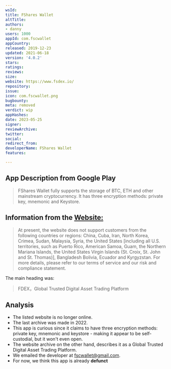 ```yaml
---
wsId: 
title: FShares Wallet
altTitle: 
authors:
- danny
users: 1000
appId: com.fscwallet
appCountry: 
released: 2019-12-23
updated: 2021-06-18
version: '4.0.2'
stars: 
ratings: 
reviews: 
size: 
website: https://www.fsdex.io/
repository: 
issue: 
icon: com.fscwallet.png
bugbounty: 
meta: removed
verdict: wip
appHashes: 
date: 2023-05-25
signer: 
reviewArchive: 
twitter: 
social: 
redirect_from: 
developerName: FShares Wallet
features: 

---
```


## App Description from Google Play

> FShares Wallet fully supports the storage of BTC, ETH and other mainstream cryptocurrency. It has three encryption methods: private key, mnemonic and Keystore. 

## Information from the [Website:](https://web.archive.org/web/20221128182930/https://fsdex.io/) 

> At present, the website does not support customers from the following countries or regions: China, Cuba, Iran, North Korea, Crimea, Sudan, Malaysia, Syria, the United States [including all U.S. territories, such as Puerto Rico, American Samoa, Guam, the Northern Mariana Islands, the United States Virgin Islands (St. Croix, St. John and St. Thomas)], Bangladesh Bolivia, Ecuador and Kyrgyzstan. For more details, please refer to our terms of service and our risk and compliance statement.

The main heading was: 

> FDEX，Global Trusted Digital Asset Trading Platform

## Analysis 

- The listed website is no longer online.
- The last archive was made in 2022. 
- This app is curious since it claims to have three encryption methods: private key, mnemonic and keystore - making it appear to be self-custodial, but it won't even open. 
- The website archive on the other hand, describes it as a Global Trusted Digital Asset Trading Platform. 
- We emailed the developer at fscwallet@gmail.com.
- For now, we think this app is already **defunct** 